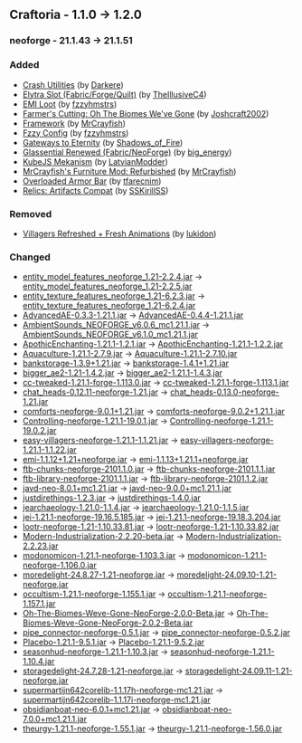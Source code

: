 ## Craftoria - 1.1.0 -> 1.2.0

### neoforge - 21.1.43 -> 21.1.51

### Added

  * [Crash Utilities](https://www.curseforge.com/minecraft/mc-mods/crash-utilities) (by [Darkere](https://www.curseforge.com/members/Darkere/projects))
  * [Elytra Slot (Fabric/Forge/Quilt)](https://www.curseforge.com/minecraft/mc-mods/elytra-slot) (by [TheIllusiveC4](https://www.curseforge.com/members/TheIllusiveC4/projects))
  * [EMI Loot](https://www.curseforge.com/minecraft/mc-mods/emi-loot) (by [fzzyhmstrs](https://www.curseforge.com/members/fzzyhmstrs/projects))
  * [Farmer's Cutting: Oh The Biomes We've Gone](https://www.curseforge.com/minecraft/mc-mods/farmers-cutting-oh-the-biomes-weve-gone) (by [Joshcraft2002](https://www.curseforge.com/members/Joshcraft2002/projects))
  * [Framework](https://www.curseforge.com/minecraft/mc-mods/framework) (by [MrCrayfish](https://www.curseforge.com/members/MrCrayfish/projects))
  * [Fzzy Config](https://www.curseforge.com/minecraft/mc-mods/fzzy-config) (by [fzzyhmstrs](https://www.curseforge.com/members/fzzyhmstrs/projects))
  * [Gateways to Eternity](https://www.curseforge.com/minecraft/mc-mods/gateways-to-eternity) (by [Shadows_of_Fire](https://www.curseforge.com/members/Shadows_of_Fire/projects))
  * [Glassential Renewed (Fabric/NeoForge)](https://www.curseforge.com/minecraft/mc-mods/glassential-renewed) (by [big_energy](https://www.curseforge.com/members/big_energy/projects))
  * [KubeJS Mekanism](https://www.curseforge.com/minecraft/mc-mods/kubejs-mekanism) (by [LatvianModder](https://www.curseforge.com/members/LatvianModder/projects))
  * [MrCrayfish's Furniture Mod: Refurbished](https://www.curseforge.com/minecraft/mc-mods/refurbished-furniture) (by [MrCrayfish](https://www.curseforge.com/members/MrCrayfish/projects))
  * [Overloaded Armor Bar](https://www.curseforge.com/minecraft/mc-mods/overloaded-armor-bar) (by [tfarecnim](https://www.curseforge.com/members/tfarecnim/projects))
  * [Relics: Artifacts Compat](https://www.curseforge.com/minecraft/mc-mods/rar-compat) (by [SSKirillSS](https://www.curseforge.com/members/SSKirillSS/projects))

### Removed

  * [Villagers Refreshed + Fresh Animations](https://www.curseforge.com/minecraft/texture-packs/villagers-refreshed-fresh-animations) (by [lukidon](https://www.curseforge.com/members/lukidon/projects))

### Changed

  * [entity_model_features_neoforge_1.21-2.2.4.jar](https://www.curseforge.com/minecraft/mc-mods/entity-model-features/files/5696914) -> [entity_model_features_neoforge_1.21-2.2.5.jar](https://www.curseforge.com/minecraft/mc-mods/entity-model-features/files/5717235)
  * [entity_texture_features_neoforge_1.21-6.2.3.jar](https://www.curseforge.com/minecraft/mc-mods/entity-texture-features-fabric/files/5697096) -> [entity_texture_features_neoforge_1.21-6.2.4.jar](https://www.curseforge.com/minecraft/mc-mods/entity-texture-features-fabric/files/5715842)
  * [AdvancedAE-0.3.3-1.21.1.jar](https://www.curseforge.com/minecraft/mc-mods/advancedae/files/5684486) -> [AdvancedAE-0.4.4-1.21.1.jar](https://www.curseforge.com/minecraft/mc-mods/advancedae/files/5715851)
  * [AmbientSounds_NEOFORGE_v6.0.6_mc1.21.1.jar](https://www.curseforge.com/minecraft/mc-mods/ambientsounds/files/5670541) -> [AmbientSounds_NEOFORGE_v6.1.0_mc1.21.1.jar](https://www.curseforge.com/minecraft/mc-mods/ambientsounds/files/5716117)
  * [ApothicEnchanting-1.21.1-1.2.1.jar](https://www.curseforge.com/minecraft/mc-mods/apothic-enchanting/files/5687836) -> [ApothicEnchanting-1.21.1-1.2.2.jar](https://www.curseforge.com/minecraft/mc-mods/apothic-enchanting/files/5719989)
  * [Aquaculture-1.21.1-2.7.9.jar](https://www.curseforge.com/minecraft/mc-mods/aquaculture/files/5624185) -> [Aquaculture-1.21.1-2.7.10.jar](https://www.curseforge.com/minecraft/mc-mods/aquaculture/files/5713551)
  * [bankstorage-1.3.9+1.21.jar](https://www.curseforge.com/minecraft/mc-mods/bank-storage/files/5632355) -> [bankstorage-1.4.1+1.21.jar](https://www.curseforge.com/minecraft/mc-mods/bank-storage/files/5713209)
  * [bigger_ae2-1.21-1.4.2.jar](https://www.curseforge.com/minecraft/mc-mods/bigger-ae2/files/5597607) -> [bigger_ae2-1.21.1-1.4.3.jar](https://www.curseforge.com/minecraft/mc-mods/bigger-ae2/files/5709053)
  * [cc-tweaked-1.21.1-forge-1.113.0.jar](https://www.curseforge.com/minecraft/mc-mods/cc-tweaked/files/5644993) -> [cc-tweaked-1.21.1-forge-1.113.1.jar](https://www.curseforge.com/minecraft/mc-mods/cc-tweaked/files/5714512)
  * [chat_heads-0.12.11-neoforge-1.21.jar](https://www.curseforge.com/minecraft/mc-mods/chat-heads/files/5605197) -> [chat_heads-0.13.0-neoforge-1.21.jar](https://www.curseforge.com/minecraft/mc-mods/chat-heads/files/5713582)
  * [comforts-neoforge-9.0.1+1.21.jar](https://www.curseforge.com/minecraft/mc-mods/comforts/files/5579886) -> [comforts-neoforge-9.0.2+1.21.1.jar](https://www.curseforge.com/minecraft/mc-mods/comforts/files/5718737)
  * [Controlling-neoforge-1.21.1-19.0.1.jar](https://www.curseforge.com/minecraft/mc-mods/controlling/files/5623827) -> [Controlling-neoforge-1.21.1-19.0.2.jar](https://www.curseforge.com/minecraft/mc-mods/controlling/files/5708192)
  * [easy-villagers-neoforge-1.21.1-1.1.21.jar](https://www.curseforge.com/minecraft/mc-mods/easy-villagers/files/5682580) -> [easy-villagers-neoforge-1.21.1-1.1.22.jar](https://www.curseforge.com/minecraft/mc-mods/easy-villagers/files/5705999)
  * [emi-1.1.12+1.21+neoforge.jar](https://www.curseforge.com/minecraft/mc-mods/emi/files/5619579) -> [emi-1.1.13+1.21.1+neoforge.jar](https://www.curseforge.com/minecraft/mc-mods/emi/files/5704405)
  * [ftb-chunks-neoforge-2101.1.0.jar](https://www.curseforge.com/minecraft/mc-mods/ftb-chunks-forge/files/5631511) -> [ftb-chunks-neoforge-2101.1.1.jar](https://www.curseforge.com/minecraft/mc-mods/ftb-chunks-forge/files/5710609)
  * [ftb-library-neoforge-2101.1.1.jar](https://www.curseforge.com/minecraft/mc-mods/ftb-library-forge/files/5634888) -> [ftb-library-neoforge-2101.1.2.jar](https://www.curseforge.com/minecraft/mc-mods/ftb-library-forge/files/5714916)
  * [javd-neo-8.0.1+mc1.21.jar](https://www.curseforge.com/minecraft/mc-mods/javd/files/5557431) -> [javd-neo-9.0.0+mc1.21.1.jar](https://www.curseforge.com/minecraft/mc-mods/javd/files/5711894)
  * [justdirethings-1.2.3.jar](https://www.curseforge.com/minecraft/mc-mods/just-dire-things/files/5693085) -> [justdirethings-1.4.0.jar](https://www.curseforge.com/minecraft/mc-mods/just-dire-things/files/5720433)
  * [jearchaeology-1.21.0-1.1.4.jar](https://www.curseforge.com/minecraft/mc-mods/just-enough-archaeology/files/5593873) -> [jearchaeology-1.21.0-1.1.5.jar](https://www.curseforge.com/minecraft/mc-mods/just-enough-archaeology/files/5712827)
  * [jei-1.21.1-neoforge-19.16.5.185.jar](https://www.curseforge.com/minecraft/mc-mods/jei/files/5700879) -> [jei-1.21.1-neoforge-19.18.3.204.jar](https://www.curseforge.com/minecraft/mc-mods/jei/files/5718399)
  * [lootr-neoforge-1.21-1.10.33.81.jar](https://www.curseforge.com/minecraft/mc-mods/lootr/files/5694003) -> [lootr-neoforge-1.21-1.10.33.82.jar](https://www.curseforge.com/minecraft/mc-mods/lootr/files/5709012)
  * [Modern-Industrialization-2.2.20-beta.jar](https://www.curseforge.com/minecraft/mc-mods/modern-industrialization/files/5702339) -> [Modern-Industrialization-2.2.23.jar](https://www.curseforge.com/minecraft/mc-mods/modern-industrialization/files/5720297)
  * [modonomicon-1.21.1-neoforge-1.103.3.jar](https://www.curseforge.com/minecraft/mc-mods/modonomicon/files/5703295) -> [modonomicon-1.21.1-neoforge-1.106.0.jar](https://www.curseforge.com/minecraft/mc-mods/modonomicon/files/5717209)
  * [moredelight-24.8.27-1.21-neoforge.jar](https://www.curseforge.com/minecraft/mc-mods/more-delight-forge/files/5668990) -> [moredelight-24.09.10-1.21-neoforge.jar](https://www.curseforge.com/minecraft/mc-mods/more-delight-forge/files/5711944)
  * [occultism-1.21.1-neoforge-1.155.1.jar](https://www.curseforge.com/minecraft/mc-mods/occultism/files/5700587) -> [occultism-1.21.1-neoforge-1.157.1.jar](https://www.curseforge.com/minecraft/mc-mods/occultism/files/5717094)
  * [Oh-The-Biomes-Weve-Gone-NeoForge-2.0.0-Beta.jar](https://www.curseforge.com/minecraft/mc-mods/oh-the-biomes-weve-gone/files/5699139) -> [Oh-The-Biomes-Weve-Gone-NeoForge-2.0.2-Beta.jar](https://www.curseforge.com/minecraft/mc-mods/oh-the-biomes-weve-gone/files/5712432)
  * [pipe_connector-neoforge-0.5.1.jar](https://www.curseforge.com/minecraft/mc-mods/pipe-connector/files/5538621) -> [pipe_connector-neoforge-0.5.2.jar](https://www.curseforge.com/minecraft/mc-mods/pipe-connector/files/5711156)
  * [Placebo-1.21.1-9.5.1.jar](https://www.curseforge.com/minecraft/mc-mods/placebo/files/5687831) -> [Placebo-1.21.1-9.5.2.jar](https://www.curseforge.com/minecraft/mc-mods/placebo/files/5705700)
  * [seasonhud-neoforge-1.21.1-1.10.3.jar](https://www.curseforge.com/minecraft/mc-mods/seasonhud/files/5695911) -> [seasonhud-neoforge-1.21.1-1.10.4.jar](https://www.curseforge.com/minecraft/mc-mods/seasonhud/files/5712103)
  * [storagedelight-24.7.28-1.21-neoforge.jar](https://www.curseforge.com/minecraft/mc-mods/storage-delight-forge/files/5575336) -> [storagedelight-24.09.11-1.21-neoforge.jar](https://www.curseforge.com/minecraft/mc-mods/storage-delight-forge/files/5714770)
  * [supermartijn642corelib-1.1.17h-neoforge-mc1.21.jar](https://www.curseforge.com/minecraft/mc-mods/supermartijn642s-core-lib/files/5692293) -> [supermartijn642corelib-1.1.17i-neoforge-mc1.21.jar](https://www.curseforge.com/minecraft/mc-mods/supermartijn642s-core-lib/files/5713682)
  * [obsidianboat-neo-6.0.1+mc1.21.jar](https://www.curseforge.com/minecraft/mc-mods/theobsidianboat/files/5431898) -> [obsidianboat-neo-7.0.0+mc1.21.1.jar](https://www.curseforge.com/minecraft/mc-mods/theobsidianboat/files/5711757)
  * [theurgy-1.21.1-neoforge-1.55.1.jar](https://www.curseforge.com/minecraft/mc-mods/theurgy/files/5676998) -> [theurgy-1.21.1-neoforge-1.56.0.jar](https://www.curseforge.com/minecraft/mc-mods/theurgy/files/5713179)

